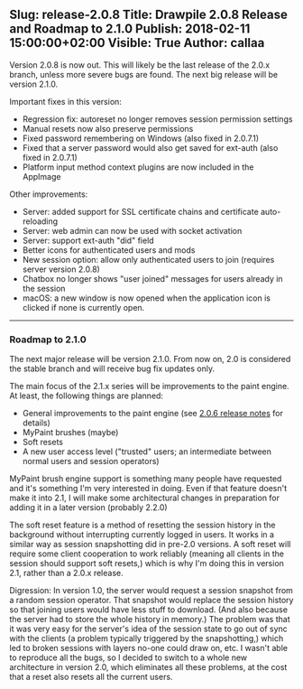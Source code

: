Slug: release-2.0.8
Title: Drawpile 2.0.8 Release and Roadmap to 2.1.0
Publish: 2018-02-11 15:00:00+02:00
Visible: True
Author: callaa
---
Version 2.0.8 is now out. This will likely be the last release of the 2.0.x branch, unless more severe bugs are found. The next big release will be version 2.1.0.

Important fixes in this version:

 * Regression fix: autoreset no longer removes session permission settings
 * Manual resets now also preserve permissions
 * Fixed password remembering on Windows (also fixed in 2.0.7.1)
 * Fixed that a server password would also get saved for ext-auth (also fixed in 2.0.7.1)
 * Platform input method context plugins are now included in the AppImage

Other improvements:

 * Server: added support for SSL certificate chains and certificate auto-reloading
 * Server: web admin can now be used with socket activation
 * Server: support ext-auth "did" field
 * Better icons for authenticated users and mods
 * New session option: allow only authenticated users to join (requires server version 2.0.8)
 * Chatbox no longer shows "user joined" messages for users already in the session
 * macOS: a new window is now opened when the application icon is clicked if none is currently open.

---

### Roadmap to 2.1.0

The next major release will be version 2.1.0. From now on, 2.0 is considered the stable branch and will receive bug fix updates only.

The main focus of the 2.1.x series will be improvements to the paint engine. At least, the following things are planned:

 * General improvements to the paint engine (see [2.0.6 release notes](/news/release-2.0.6) for details)
 * MyPaint brushes (maybe)
 * Soft resets
 * A new user access level ("trusted" users; an intermediate between normal users and session operators)

MyPaint brush engine support is something many people have requested and it's something I'm very interested in doing. Even if that feature doesn't make it into 2.1, I will make some architectural changes in preparation for adding it in a later version (probably 2.2.0)

The soft reset feature is a method of resetting the session history in the background without interrupting currently logged in users. It works in a similar way as session snapshotting did in pre-2.0 versions. A soft reset will require some client cooperation to work reliably (meaning all clients in the session should support soft resets,) which is why I'm doing this in version 2.1, rather than a 2.0.x release.

Digression: In version 1.0, the server would request a session snapshot from a random session operator. That snapshot would replace the session history so that joining users would have less stuff to download. (And also because the server had to store the whole history in memory.) The problem was that it was very easy for the server's idea of the session state to go out of sync with the clients (a problem typically triggered by the snapshotting,) which led to broken sessions with layers no-one could draw on, etc. I wasn't able to reproduce all the bugs, so I decided to switch to a whole new architecture in  version 2.0, which eliminates all these problems, at the cost that a reset also resets all the current users.

